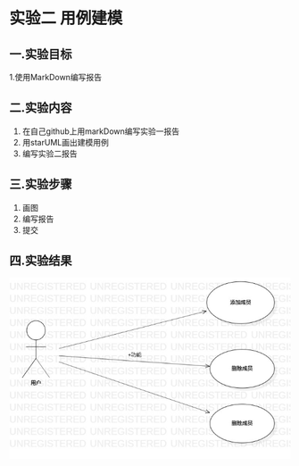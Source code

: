 ﻿# 实验二 用例建模

## 一.实验目标

1.使用MarkDown编写报告

## 二.实验内容

 1. 在自己github上用markDown编写实验一报告
 2. 用starUML画出建模用例
 3. 编写实验二报告

## 三.实验步骤

1. 画图
2. 编写报告
3. 提交

## 四.实验结果

![建模用例图](./UseCaseDiagram1.jpg)


